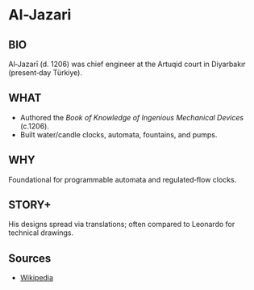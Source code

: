 ---
---
# Al-Jazari

## BIO
Al‑Jazarī (d. 1206) was chief engineer at the Artuqid court in Diyarbakır (present‑day Türkiye).

## WHAT
- Authored the *Book of Knowledge of Ingenious Mechanical Devices* (c.1206).
- Built water/candle clocks, automata, fountains, and pumps.

## WHY
Foundational for programmable automata and regulated‑flow clocks.

## STORY+
His designs spread via translations; often compared to Leonardo for technical drawings.

## Sources
- [Wikipedia](https://en.wikipedia.org/wiki/Ismail_al-Jazari)